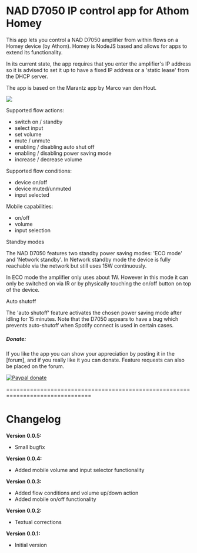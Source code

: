 # NAD D7050 IP control app for Athom Homey

This app lets you control a NAD D7050 amplifier from within flows on a Homey device (by Athom). Homey is NodeJS based and allows for apps to extend its functionality.

In its current state, the app requires that you enter the amplifier's IP address so it is advised to set it up to have a fixed IP address or a 'static lease' from the DHCP server.

The app is based on the Marantz app by  Marco van den Hout. 

![](https://drive.google.com/uc?id=0B4QdLfQ7j41JUHRfTmRHT3JGT0k)

Supported flow actions:

* switch on / standby
* select input
* set volume
* mute / unmute
* enabling / disabling auto shut off
* enabling / disabling power saving mode
* increase / decrease volume

Supported flow conditions:

* device on/off
* device muted/unmuted
* input selected

Mobile capabilities:

* on/off
* volume
* input selection

Standby modes

The NAD D7050 features two standby power saving modes: 'ECO mode' and 'Network standby'. In Network standby mode the device is fully reachable via the network but still uses 15W continuously.

In ECO mode the amplifier only uses about 1W. However in this mode it can only be switched on via IR or by physically touching the on/off button on top of the device. 

Auto shutoff

The 'auto shutoff' feature activates the chosen power saving mode after idling for 15 minutes. Note that the D7050 appears to have a bug which prevents auto-shutoff when Spotify connect is used in certain cases.

##### Donate: #####
If you like the app you can show your appreciation by posting it in the [forum],
and if you really like it you can donate. Feature requests can also be placed on
the forum.

[![Paypal donate][pp-donate-image]][pp-donate-link]

===============================================================================
# Changelog

**Version 0.0.5:**
- Small bugfix

**Version 0.0.4:**
- Added mobile volume and input selector functionality

**Version 0.0.3:**
- Added flow conditions and volume up/down action
- Added mobile on/off functionality

**Version 0.0.2:**
- Textual corrections

**Version 0.0.1:**
- Initial version

[pp-donate-link]: https://www.paypal.me/Baretta
[pp-donate-image]: https://www.paypalobjects.com/en_US/i/btn/btn_donate_SM.gif
